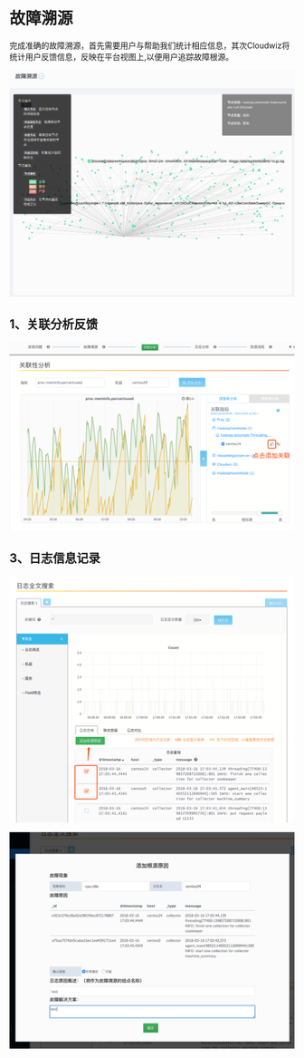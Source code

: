 # 故障溯源

完成准确的故障溯源，首先需要用户与帮助我们统计相应信息，其次Cloudwiz将统计用户反馈信息，反映在平台视图上,以便用户追踪故障根源。

![](/part5/images/rca-18-10-18.png)

## 1、关联分析反馈

![](/part4/images/rca_metrics.png)

## 3、日志信息记录

![](/part4/images/rca_logs.png)

![](/part4/images/rca_logs_2.png)
